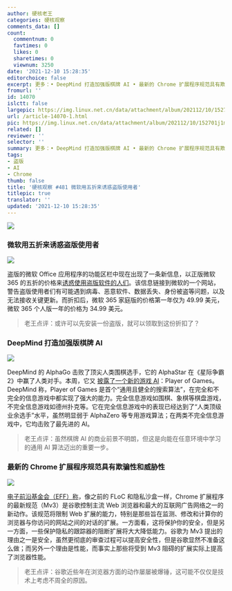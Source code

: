 ```yaml
---
author: 硬核老王
categories: 硬核观察
comments_data: []
count:
  commentnum: 0
  favtimes: 0
  likes: 0
  sharetimes: 0
  viewnum: 3250
date: '2021-12-10 15:28:35'
editorchoice: false
excerpt: 更多：• DeepMind 打造加强版棋牌 AI • 最新的 Chrome 扩展程序规范具有欺骗性和威胁性
fromurl: ''
id: 14070
islctt: false
largepic: https://img.linux.net.cn/data/attachment/album/202112/10/152701j1mntn1rq1qtd1tb.jpg
url: /article-14070-1.html
pic: https://img.linux.net.cn/data/attachment/album/202112/10/152701j1mntn1rq1qtd1tb.jpg.thumb.jpg
related: []
reviewer: ''
selector: ''
summary: 更多：• DeepMind 打造加强版棋牌 AI • 最新的 Chrome 扩展程序规范具有欺骗性和威胁性
tags:
- 盗版
- AI
- Chrome
thumb: false
title: '硬核观察 #481 微软用五折来诱惑盗版使用者'
titlepic: true
translator: ''
updated: '2021-12-10 15:28:35'
---
```


![](https://img.linux.net.cn/data/attachment/album/202112/10/152701j1mntn1rq1qtd1tb.jpg)


### 微软用五折来诱惑盗版使用者


![](https://img.linux.net.cn/data/attachment/album/202112/10/152716xv733suvv43p1sxm.jpg)


盗版的微软 Office 应用程序的功能区栏中现在出现了一条新信息，以正版微软 365 的五折的价格来[诱惑使用盗版软件的人们](https://www.theverge.com/2021/12/9/22825774/microsoft-office-pirated-software-discount-offer)。该信息链接到微软的一个网站，警告盗版使用者们有可能遇到病毒、恶意软件、数据丢失、身份被盗等问题，以及无法接收关键更新。而折扣后，微软 365 家庭版的价格第一年仅为 49.99 美元，微软 365 个人版一年的价格为 34.99 美元。



> 
> 老王点评：或许可以先安装一份盗版，就可以领取到这份折扣了？
> 
> 
> 


### DeepMind 打造加强版棋牌 AI


![](https://img.linux.net.cn/data/attachment/album/202112/10/152735sfoagx7t61umxamu.jpg)


DeepMind 的 AlphaGo 击败了顶尖人类围棋选手，它的 AlphaStar 在《星际争霸 2》中赢了人类对手。本周，它又 [披露了一个新的游戏 AI](https://venturebeat.com/2021/12/08/deepmind-makes-bet-on-ai-system-that-can-play-poker-chess-go-and-more/)：Player of Games。DeepMind 称，Player of Games 是首个“通用且健全的搜索算法”，在完全和不完全的信息游戏中都实现了强大的能力。完全信息游戏如围棋、象棋等棋盘游戏，不完全信息游戏如德州扑克等。它在完全信息游戏中的表现已经达到了“人类顶级业余选手”水平，虽然明显弱于 AlphaZero 等专用游戏算法；在两类不完全信息游戏中，它均击败了最先进的 AI。



> 
> 老王点评：虽然棋牌 AI 的商业前景不明朗，但这是向能在任意环境中学习的通用 AI 算法迈出的重要一步。
> 
> 
> 


### 最新的 Chrome 扩展程序规范具有欺骗性和威胁性


![](https://img.linux.net.cn/data/attachment/album/202112/10/152811chj8kksoqmha8wm3.jpg)


[电子前沿基金会（EFF）称](https://www.eff.org/deeplinks/2021/12/chrome-users-beware-manifest-v3-deceitful-and-threatening)，像之前的 FLoC 和隐私沙盒一样，Chrome 扩展程序的最新规范（Mv3）是谷歌控制主流 Web 浏览器和最大的互联网广告网络之一的新动作。该规范将限制 Web 扩展的能力，特别是那些旨在监测、修改和计算你的浏览器与你访问的网站之间的对话的扩展。一方面看，这将保护你的安全，但是另一方面，一些保护隐私的跟踪器的阻断扩展将大大降低能力。谷歌为 Mv3 提出的理由之一是安全，虽然更彻底的审查过程可以提高安全性，但是谷歌显然不准备这么做；而另外一个理由是性能，而事实上那些将受到 Mv3 阻碍的扩展实际上提高了浏览器性能。



> 
> 老王点评：谷歌近些年在浏览器方面的动作屡屡被爆锤，这可能不仅仅是技术上考虑不周全的原因。
> 
> 
>